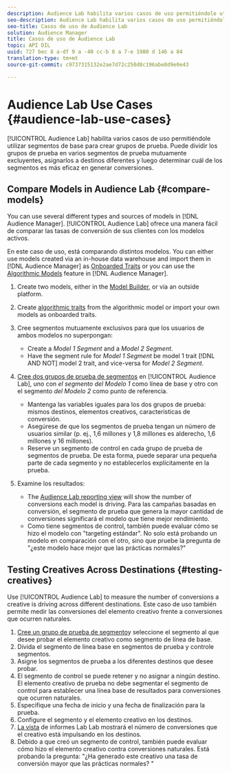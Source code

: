 ```yaml
---
description: Audience Lab habilita varios casos de uso permitiéndole utilizar segmentos de base para crear grupos de prueba. Puede dividir los grupos de prueba en varios segmentos de prueba mutuamente excluyentes, asignarlos a destinos diferentes y luego determinar cuál de los segmentos es más eficaz en generar conversiones.
seo-description: Audience Lab habilita varios casos de uso permitiéndole utilizar segmentos de base para crear grupos de prueba. Puede dividir los grupos de prueba en varios segmentos de prueba mutuamente excluyentes, asignarlos a destinos diferentes y luego determinar cuál de los segmentos es más eficaz en generar conversiones.
seo-title: Casos de uso de Audience Lab
solution: Audience Manager
title: Casos de uso de Audience Lab
topic: API DIL
uuid: 727 bec 8 a-df 9 a -40 cc-b 8 a 7-e 1980 d 146 a 84
translation-type: tm+mt
source-git-commit: c9737315132e2ae7d72c250d8c196abe8d9e0e43

---
```



# Audience Lab Use Cases {#audience-lab-use-cases}

[!UICONTROL Audience Lab] habilita varios casos de uso permitiéndole utilizar segmentos de base para crear grupos de prueba. Puede dividir los grupos de prueba en varios segmentos de prueba mutuamente excluyentes, asignarlos a destinos diferentes y luego determinar cuál de los segmentos es más eficaz en generar conversiones.

## Compare Models in Audience Lab {#compare-models}

You can use several different types and sources of models in [!DNL Audience Manager]. [!UICONTROL Audience Lab] ofrece una manera fácil de comparar las tasas de conversión de sus clientes con los modelos activos.

<!-- audience-lab-compare-models.xml -->

En este caso de uso, está comparando distintos modelos. You can either use models created via an in-house data warehouse and import them in [!DNL Audience Manager] as [Onboarded Traits](../../features/traits/create-onboarded-rule-based-traits.md#create-rules-based-or-onboarded-traits) or you can use the [Algorithmic Models](../../features/algorithmic-models/understanding-models.md) feature in [!DNL Audience Manager].

1. Create two models, either in the [Model Builder](../../features/algorithmic-models/create-model.md), or via an outside platform.
1. Create [algorithmic traits](../../features/traits/create-algorithmic-traits.md) from the algorithmic model or import your own models as onboarded traits.
1. Cree segmentos mutuamente exclusivos para que los usuarios de ambos modelos no superpongan:

   * Create a *Model 1 Segment* and a *Model 2 Segment*.
   * Have the segment rule for *Model 1 Segment* be model 1 trait [!DNL AND NOT] model 2 trait, and vice-versa for *Model 2 Segment*.

1. [Cree dos grupos de prueba de segmentos](../../features/audience-lab/audience-lab-manage-test-groups.md#create-test-groups) en [!UICONTROL Audience Lab], uno con *el segmento del Modelo 1* como línea de base y otro con el segmento *del Modelo 2* como punto de referencia.

   * Mantenga las variables iguales para los dos grupos de prueba: mismos destinos, elementos creativos, características de conversión.
   * Asegúrese de que los segmentos de prueba tengan un número de usuarios similar (p. ej., 1,6 millones y 1,8 millones es alderecho, 1,6 millones y 16 millones).
   * Reserve un segmento de control en cada grupo de prueba de segmentos de prueba. De esta forma, puede separar una pequeña parte de cada segmento y no establecerlos explícitamente en la prueba.

1. Examine los resultados:

   * The [Audience Lab reporting view](../../features/audience-lab/audience-lab-reporting-view.md) will show the number of conversions each model is driving. Para las campañas basadas en conversión, el segmento de prueba que genera la mayor cantidad de conversiones significará el modelo que tiene mejor rendimiento.
   * Como tiene segmentos de control, también puede evaluar cómo se hizo el modelo con "targeting estándar". No solo está probando un modelo en comparación con el otro, sino que pruebe la pregunta de "¿este modelo hace mejor que las prácticas normales?"

## Testing Creatives Across Destinations {#testing-creatives}

<!-- audience-lab-creatives-across-destinations.xml -->

Use [!UICONTROL Audience Lab] to measure the number of conversions a creative is driving across different destinations. Este caso de uso también permite medir las conversiones del elemento creativo frente a conversiones que ocurren naturales.

1. [Cree un grupo de prueba de segmento](../../features/audience-lab/audience-lab-manage-test-groups.md#create-test-groups)y seleccione el segmento al que desee probar el elemento creativo como segmento de línea de base.
1. Divida el segmento de línea base en segmentos de prueba y controle segmentos.
1. Asigne los segmentos de prueba a los diferentes destinos que desee probar.
1. El segmento de control se puede retener y no asignar a ningún destino. El elemento creativo de prueba no debe segmentar el segmento de control para establecer una línea base de resultados para conversiones que ocurren naturales.
1. Especifique una fecha de inicio y una fecha de finalización para la prueba.
1. Configure el segmento y el elemento creativo en los destinos.
1. [La vista](../../features/audience-lab/audience-lab-reporting-view.md) de informes Lab Lab mostrará el número de conversiones que el creativo está impulsando en los destinos.
1. Debido a que creó un segmento de control, también puede evaluar cómo hizo el elemento creativo contra conversiones naturales. Está probando la pregunta: "¿Ha generado este creativo una tasa de conversión mayor que las prácticas normales? "
